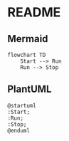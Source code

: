 # README

## Mermaid

```mermaid
flowchart TD
    Start --> Run
    Run --> Stop
```

## PlantUML

```plantuml
@startuml
:Start;
:Run;
:Stop;
@enduml
```
